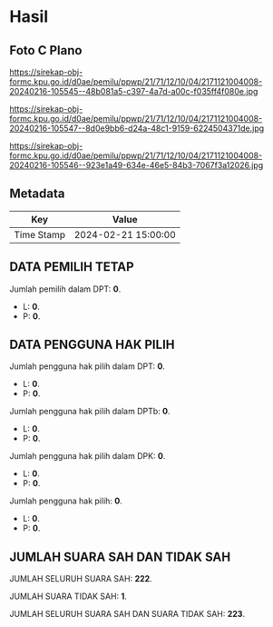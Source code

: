 # Hasil

## Foto C Plano

https://sirekap-obj-formc.kpu.go.id/d0ae/pemilu/ppwp/21/71/12/10/04/2171121004008-20240216-105545--48b081a5-c397-4a7d-a00c-f035ff4f080e.jpg

https://sirekap-obj-formc.kpu.go.id/d0ae/pemilu/ppwp/21/71/12/10/04/2171121004008-20240216-105547--8d0e9bb6-d24a-48c1-9159-6224504371de.jpg

https://sirekap-obj-formc.kpu.go.id/d0ae/pemilu/ppwp/21/71/12/10/04/2171121004008-20240216-105546--923e1a49-634e-46e5-84b3-7067f3a12026.jpg


## Metadata

| Key        | Value               |
| ---------- | ------------------- |
| Time Stamp | 2024-02-21 15:00:00 |


## DATA PEMILIH TETAP

Jumlah pemilih dalam DPT: **0**.
 * L: **0**.
 * P: **0**.

## DATA PENGGUNA HAK PILIH

Jumlah pengguna hak pilih dalam DPT: **0**.
 * L: **0**.
 * P: **0**.

Jumlah pengguna hak pilih dalam DPTb: **0**.
 * L: **0**.
 * P: **0**.

Jumlah pengguna hak pilih dalam DPK: **0**.
 * L: **0**.
 * P: **0**.

Jumlah pengguna hak pilih: **0**.
 * L: **0**.
 * P: **0**.

## JUMLAH SUARA SAH DAN TIDAK SAH

JUMLAH SELURUH SUARA SAH: **222**.

JUMLAH SUARA TIDAK SAH: **1**.

JUMLAH SELURUH SUARA SAH DAN SUARA TIDAK SAH: **223**.



